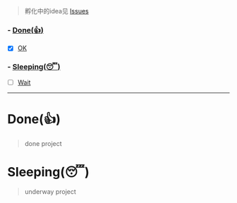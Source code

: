 > 孵化中的idea见 [Issues](https://github.com/hocgin/Ideas/issues)

### - [Done(:thumbsup:)](#donethumbsup)
- [x] [OK](https://github.com/hocgin)

### - [Sleeping(:sleeping:)](#sleepingsleeping)
- [ ] [Wait](https://github.com/hocgin)

-----
# Done(:thumbsup:)
> done project

# Sleeping(:sleeping:)
> underway project

